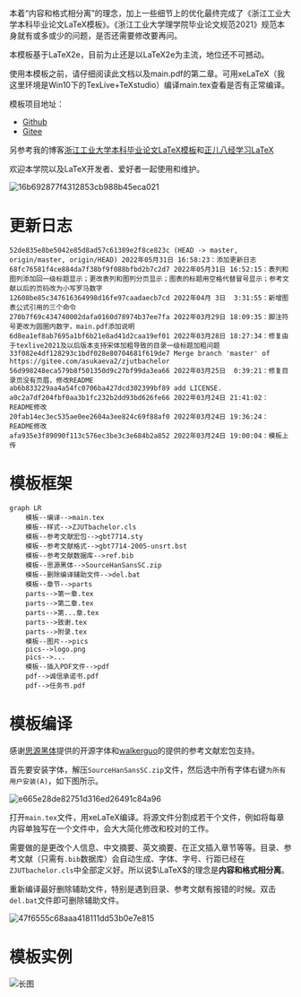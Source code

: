 本着“内容和格式相分离”的理念，加上一些细节上的优化最终完成了《浙江工业大学本科毕业论文LaTeX模板》。《浙江工业大学理学院毕业论文规范2021》规范本身就有或多或少的问题，是否还需要修改要再问。

本模板基于LaTeX2e，目前为止还是以LaTeX2e为主流，地位还不可撼动。

使用本模板之前，请仔细阅读此文档以及main.pdf的第二章。可用xeLaTeX（我这里环境是Win10下的TexLive+TeXstudio）编译main.tex查看是否有正常编译。

模板项目地址：

* [Github](https://github.com/AsukaEva2/ZJUTbachelor)
* [Gitee](https://gitee.com/asukaeva2/zjutbachelor)

另参考我的博客[浙江工业大学本科毕业论文LaTeX模板](https://haoyufang.gitee.io/2022/03/24/%E6%B5%99%E6%B1%9F%E5%B7%A5%E4%B8%9A%E5%A4%A7%E5%AD%A6%E6%9C%AC%E7%A7%91%E6%AF%95%E4%B8%9A%E8%AE%BA%E6%96%87LaTeX%E6%A8%A1%E6%9D%BF/)和[正儿八经学习LaTeX](https://haoyufang.gitee.io/2022/03/01/%E6%AD%A3%E5%84%BF%E5%85%AB%E7%BB%8F%E5%AD%A6%E4%B9%A0LaTex/)

欢迎本学院以及LaTeX开发者、爱好者一起使用和维护。

![16b692877f4312853cb988b45eca021](./README/README-2022-03-24-18-18-06-1.png)

<!--more-->

# 更新日志

```git
52de835e8be5042e85d8ad57c61389e2f8ce823c (HEAD -> master, origin/master, origin/HEAD) 2022年05月31日 16:58:23：添加更新日志
68fc76581f4ce884da7f38bf9f088bfbd2b7c2d7 2022年05月31日 16:52:15：表列和图列添加回一级标题显示；更改表列和图列分页显示；图表的标题用空格代替冒号显示；参考文献以后的页码改为小写罗马数字
12608be85c347616364998d16fe97caadaecb7cd 2022年04月 3日  3:31:55：新增图表公式引用的三个命令
270b7f69c434740002dafa0160d78974b37ee7fa 2022年03月29日 18:09:35：脚注符号更改为圆圈内数字，main.pdf添加说明
6d8ea1ef8ab7695a1bf6b21e8ad41d2caa19ef01 2022年03月28日 18:27:34：修复由于texlive2021及以后版本支持宋体加粗导致的目录一级标题加粗问题
33f082e4df128293c1bdf028e80704681f619de7 Merge branch 'master' of https://gitee.com/asukaeva2/zjutbachelor
56d998248eca579b8f501350d9c27bf99da3ea66 2022年03月25日  0:39:21：修复目录页没有页眉，修改README
ab6b833229aa4a54fc0706ba427dcd302399bf89 add LICENSE.
a0c2a7df204fbf0aa3b1fc232b2dd93bd626fe66 2022年03月24日 21:41:02：README修改
20fab14ec3ec535ae0ee2604a3ee824c69f88af0 2022年03月24日 19:36:24：README修改
afa935e3f89090f113c576ec3be3c3e684b2a852 2022年03月24日 19:00:04：模板上传
```

# 模板框架

```mermaid
graph LR
	模板--编译-->main.tex
	模板--样式-->ZJUTbachelor.cls
	模板--参考文献宏包-->gbt7714.sty
	模板--参考文献格式-->gbt7714-2005-unsrt.bst
	模板--参考文献数据库-->ref.bib
	模板--思源黑体-->SourceHanSansSC.zip
	模板--删除编译辅助文件-->del.bat
	模板--章节-->parts
	parts-->第一章.tex
	parts-->第二章.tex
	parts-->第...章.tex
	parts-->致谢.tex
	parts-->附录.tex
	模板--图片-->pics
	pics-->logo.png
	pics-->...
	模板--插入PDF文件-->pdf
	pdf-->诚信承诺书.pdf
	pdf-->任务书.pdf
```



# 模板编译

感谢[思源黑体](https://github.com/adobe-fonts/source-han-sans/releases)提供的开源字体和[walkerguo](https://gitee.com/walkeraguo/gbt7714-bibtex-style)的提供的参考文献宏包支持。

首先要安装字体，解压`SourceHanSansSC.zip`文件，然后选中所有字体右键`为所有用户安装(A)`，如下图所示。

![e665e28de82751d316ed26491c84a96](./README/README-2022-03-24-18-18-06-2.png)

打开`main.tex`文件，用xeLaTeX编译。将源文件分割成若干个文件，例如将每章内容单独写在一个文件中，会大大简化修改和校对的工作。

需要做的是更改个人信息、中文摘要、英文摘要、在正文插入章节等等。目录、参考文献（只需有`.bib`数据库）会自动生成、字体、字号、行距已经在`ZJUTbachelor.cls`中全部定义好。所以说$\LaTeX$的理念是**内容和格式相分离**。

重新编译最好删除辅助文件，特别是遇到目录、参考文献有报错的时候。双击`del.bat`文件即可删除辅助文件。

![47f6555c68aaa418111dd53b0e7e815](./README/README-2022-03-24-18-18-06-3.png)

# 模板实例

![长图](./README/长图.png)